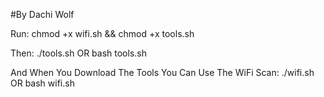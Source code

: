 #By Dachi Wolf


Run: chmod +x wifi.sh && chmod +x tools.sh

Then: ./tools.sh OR bash tools.sh


And When You Download The Tools You Can Use The WiFi Scan: ./wifi.sh OR bash wifi.sh
